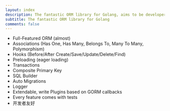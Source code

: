 ```yaml
---
layout: index
description: The fantastic ORM library for Golang, aims to be developer friendly.
subtitle: The fantastic ORM library for Golang
comments: false
---
```

* <i class="fa fa-arrow-circle-right" aria-hidden="true"></i> Full-Featured ORM (almost)
* <i class="fa fa-arrow-circle-right" aria-hidden="true"></i> Associations (Has One, Has Many, Belongs To, Many To Many, Polymorphism)
* <i class="fa fa-arrow-circle-right" aria-hidden="true"></i> Hooks (Before/After Create/Save/Update/Delete/Find)
* <i class="fa fa-arrow-circle-right" aria-hidden="true"></i> Preloading (eager loading)
* <i class="fa fa-arrow-circle-right" aria-hidden="true"></i> Transactions
* <i class="fa fa-arrow-circle-right" aria-hidden="true"></i> Composite Primary Key
* <i class="fa fa-arrow-circle-right" aria-hidden="true"></i> SQL Builder
* <i class="fa fa-arrow-circle-right" aria-hidden="true"></i> Auto Migrations
* <i class="fa fa-arrow-circle-right" aria-hidden="true"></i> Logger
* <i class="fa fa-arrow-circle-right" aria-hidden="true"></i> Extendable, write Plugins based on GORM callbacks
* <i class="fa fa-arrow-circle-right" aria-hidden="true"></i> Every feature comes with tests
* <i class="fa fa-arrow-circle-right" aria-hidden="true"></i> 开发者友好